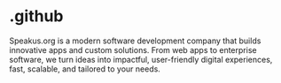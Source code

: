 # .github
Speakus.org is a modern software development company that builds innovative apps and custom solutions. From web apps to enterprise software, we turn ideas into impactful, user-friendly digital experiences, fast, scalable, and tailored to your needs.
